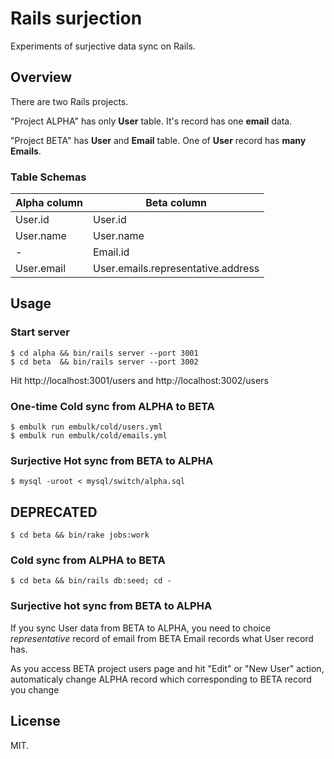 # Rails surjection

Experiments of surjective data sync on Rails.

## Overview
There are two Rails projects.

"Project ALPHA" has only **User** table. It's record has one **email** data.

"Project BETA" has **User** and **Email** table. One of **User** record has **many Emails**.

### Table Schemas

Alpha column|Beta column
--|--
User.id|User.id
User.name|User.name
-|Email.id
User.email|User.emails.representative.address

## Usage

### Start server

```
$ cd alpha && bin/rails server --port 3001
$ cd beta  && bin/rails server --port 3002
```

Hit http://localhost:3001/users and http://localhost:3002/users

### One-time Cold sync from ALPHA to BETA

```
$ embulk run embulk/cold/users.yml
$ embulk run embulk/cold/emails.yml
```

### Surjective Hot sync from BETA to ALPHA

```
$ mysql -uroot < mysql/switch/alpha.sql
```

## DEPRECATED

```
$ cd beta && bin/rake jobs:work
```

### Cold sync from ALPHA to BETA

```
$ cd beta && bin/rails db:seed; cd -
```

### Surjective hot sync from BETA to ALPHA
If you sync User data from BETA to ALPHA, you need to choice *representative* record of email from BETA Email records what User record has.

As you access BETA project users page and hit "Edit" or "New User" action, automaticaly change ALPHA record which corresponding to BETA record you change

## License

MIT.

